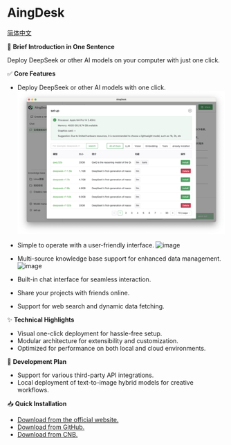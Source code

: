# AingDesk

[简体中文](README.zh_cn.md)

🚀 **Brief Introduction in One Sentence**  

Deploy DeepSeek or other AI models on your computer with just one click.

✅ **Core Features**  

- Deploy DeepSeek or other AI models with one click.
  ![image](.github/assets/img/1_en.png)

  
- Simple to operate with a user-friendly interface.
  ![image](https://github.com/user-attachments/assets/2c7a419b-aeaa-4b5a-8c80-6bee720d366c)

- Multi-source knowledge base support for enhanced data management.
  ![image](https://github.com/user-attachments/assets/51a9dc96-ba1c-419d-9d27-1be6268778da)


- Built-in chat interface for seamless interaction.  
- Share your projects with friends online.  
- Support for web search and dynamic data fetching.  


✨ **Technical Highlights**  

- Visual one-click deployment for hassle-free setup.  
- Modular architecture for extensibility and customization.  
- Optimized for performance on both local and cloud environments.  

🎯 **Development Plan**  

- Support for various third-party API integrations.
- Local deployment of text-to-image hybrid models for creative workflows.

📥 **Quick Installation**  

- [Download from the official website.](https://www.aingdesk.com/en/download.html)  
- [Download from GitHub.](https://github.com/aingdesk/AingDesk/releases)  
- [Download from CNB.](https://cnb.cool/aingdesk/AingDesk/-/releases/)  
